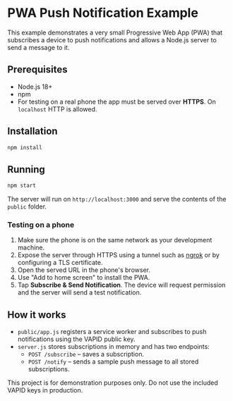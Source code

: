 # PWA Push Notification Example

This example demonstrates a very small Progressive Web App (PWA) that subscribes a device to push notifications and allows a Node.js server to send a message to it.

## Prerequisites
- Node.js 18+
- npm
- For testing on a real phone the app must be served over **HTTPS**. On `localhost` HTTP is allowed.

## Installation
```bash
npm install
```

## Running
```bash
npm start
```
The server will run on `http://localhost:3000` and serve the contents of the `public` folder.

### Testing on a phone
1. Make sure the phone is on the same network as your development machine.
2. Expose the server through HTTPS using a tunnel such as [ngrok](https://ngrok.com/) or by configuring a TLS certificate.
3. Open the served URL in the phone's browser.
4. Use "Add to home screen" to install the PWA.
5. Tap **Subscribe & Send Notification**. The device will request permission and the server will send a test notification.

## How it works
- `public/app.js` registers a service worker and subscribes to push notifications using the VAPID public key.
- `server.js` stores subscriptions in memory and has two endpoints:
  - `POST /subscribe` – saves a subscription.
  - `POST /notify` – sends a sample push message to all stored subscriptions.

This project is for demonstration purposes only. Do not use the included VAPID keys in production.
